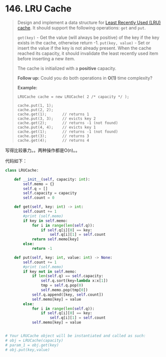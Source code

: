 # 146. LRU Cache

> Design and implement a data structure for [Least Recently Used (LRU) cache](https://en.wikipedia.org/wiki/Cache_replacement_policies#LRU). It should support the following operations: `get` and `put`.
>
> `get(key)` - Get the value (will always be positive) of the key if the key exists in the cache, otherwise return -1.
> `put(key, value)` - Set or insert the value if the key is not already present. When the cache reached its capacity, it should invalidate the least recently used item before inserting a new item.
>
> The cache is initialized with a **positive** capacity.
>
> **Follow up:**
> Could you do both operations in **O(1)** time complexity?
>
> **Example:**
>
> ```
> LRUCache cache = new LRUCache( 2 /* capacity */ );
> 
> cache.put(1, 1);
> cache.put(2, 2);
> cache.get(1);       // returns 1
> cache.put(3, 3);    // evicts key 2
> cache.get(2);       // returns -1 (not found)
> cache.put(4, 4);    // evicts key 1
> cache.get(1);       // returns -1 (not found)
> cache.get(3);       // returns 3
> cache.get(4);       // returns 4
> ```

写得比较暴力。。两种操作都是O(n)。。

代码如下：

```python
class LRUCache:

    def __init__(self, capacity: int):
        self.memo = {}
        self.q = []
        self.capacity = capacity
        self.count = 0

    def get(self, key: int) -> int:
        self.count += 1
        #print (self.memo)
        if key in self.memo:
            for i in range(len(self.q)):
                if self.q[i][0] == key:
                    self.q[i][1] = self.count
            return self.memo[key]
        else:
            return -1

    def put(self, key: int, value: int) -> None:
        self.count += 1
        #print (self.memo)
        if key not in self.memo:
            if len(self.q) == self.capacity:
                self.q.sort(key=lambda x:x[1])
                tmp = self.q.pop(0)
                self.memo.pop(tmp[0])
            self.q.append([key, self.count])
            self.memo[key] = value
        else:
            for i in range(len(self.q)):
                if self.q[i][0] == key:
                    self.q[i][1] = self.count
            self.memo[key] = value


# Your LRUCache object will be instantiated and called as such:
# obj = LRUCache(capacity)
# param_1 = obj.get(key)
# obj.put(key,value)
```

